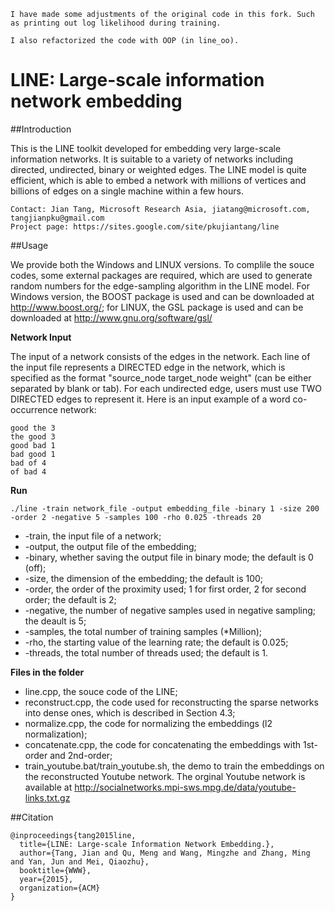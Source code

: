 ```
I have made some adjustments of the original code in this fork. Such as printing out log likelihood during training.

I also refactorized the code with OOP (in line_oo).
```

# LINE: Large-scale information network embedding

##Introduction

This is the LINE toolkit developed for embedding very large-scale information networks. It is suitable to a variety of networks including directed, undirected, binary or weighted edges. The LINE model is quite efficient, which is able to embed a network with millions of vertices and billions of edges on a single machine within a few hours.
```
Contact: Jian Tang, Microsoft Research Asia, jiatang@microsoft.com, tangjianpku@gmail.com
Project page: https://sites.google.com/site/pkujiantang/line

```
##Usage

We provide both the Windows and LINUX versions. To complile the souce codes, some external packages are required, which are used to generate random numbers for the edge-sampling algorithm in the LINE model. For Windows version, the BOOST package is used and can be downloaded at http://www.boost.org/; for LINUX, the GSL package is used and can be downloaded at http://www.gnu.org/software/gsl/

**Network Input**

The input of a network consists of the edges in the network. Each line of the input file represents a DIRECTED edge in the network, which is specified as the format "source_node target_node weight" (can be either separated by blank or tab). For each undirected edge, users must use TWO DIRECTED edges to represent it. Here is an input example of a word co-occurrence network:
```
good the 3
the good 3
good bad 1
bad good 1
bad of 4
of bad 4
```

**Run**
```
./line -train network_file -output embedding_file -binary 1 -size 200 -order 2 -negative 5 -samples 100 -rho 0.025 -threads 20
```
- -train, the input file of a network;
- -output, the output file of the embedding;
- -binary, whether saving the output file in binary mode; the default is 0 (off);
- -size, the dimension of the embedding; the default is 100;
- -order, the order of the proximity used; 1 for first order, 2 for second order; the default is 2;
- -negative, the number of negative samples used in negative sampling; the deault is 5;
- -samples, the total number of training samples (*Million);
- -rho, the starting value of the learning rate; the default is 0.025;
- -threads, the total number of threads used; the default is 1.

**Files in the folder**
- line.cpp, the souce code of the LINE;
- reconstruct.cpp, the code used for reconstructing the sparse networks into dense ones, which is described in Section 4.3;
- normalize.cpp, the code for normalizing the embeddings (l2 normalization);
- concatenate.cpp, the code for concatenating the embeddings with 1st-order and 2nd-order;
- train_youtube.bat/train_youtube.sh, the demo to train the embeddings on the reconstructed Youtube network. The orginal Youtube network is available at http://socialnetworks.mpi-sws.mpg.de/data/youtube-links.txt.gz




##Citation

```
@inproceedings{tang2015line,
  title={LINE: Large-scale Information Network Embedding.},
  author={Tang, Jian and Qu, Meng and Wang, Mingzhe and Zhang, Ming and Yan, Jun and Mei, Qiaozhu},
  booktitle={WWW},
  year={2015},
  organization={ACM}
}
```
